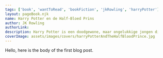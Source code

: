 ```yaml
---
tags: ['book', 'wantToRead', 'bookFiction', 'jkRowling', 'harryPotter']
layout: pageBook.njk
name: Harry Potter en de Half-Bloed Prins
author: JK Rowling
authorLink: 
description: Harry Potter is een doodgewone, maar ongelukkige jongen die sinds de dood van zijn ouders bij zijn saaie en hardvochtige oom en tante woont, in de bezemkast onder de trap. Op een dag arriveert er een geheimzinnige brief voor hem. En daarna nog een, en nog een. De brieven veranderen Harry's hele leven, hij wordt gered door een woest figuur op een vliegende motorfiets en hij komt erachter wie zijn ouders werkelijk waren. Met een speciale trein die vertrekt van Perron 9¾ belandt hij op Zweinsteins Hogeschool voor Hekserij en Hocus Pocus, waar hij alles leert over bezemstelen, toverdranken en monsters. En uiteindelijk moet Harry het opnemen tegen zijn aartsvijand Voldemort, een levensgevaarlijke tovenaar.
coverImage: assets/images/covers/harryPotterAndTheHalfBloodPrince.jpg
---
```


Hello, here is the body of the first blog post.